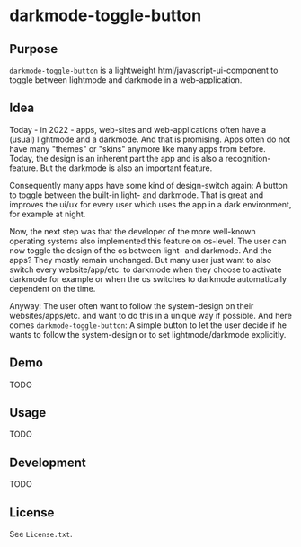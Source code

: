 ﻿# darkmode-toggle-button

## Purpose

`darkmode-toggle-button` is a lightweight html/javascript-ui-component to toggle between lightmode and darkmode in a web-application.

## Idea

Today - in 2022 - apps, web-sites and web-applications often have a (usual) lightmode and a darkmode.
And that is promising.
Apps often do not have many "themes" or "skins" anymore like many apps from before.
Today, the design is an inherent part the app and is also a recognition-feature.
But the darkmode is also an important feature.

Consequently many apps have some kind of design-switch again:
A button to toggle between the built-in light- and darkmode.
That is great and improves the ui/ux for every user which uses the app in a dark environment, for example at night.

Now, the next step was that the developer of the more well-known operating systems also implemented this feature on os-level.
The user can now toggle the design of the os between light- and darkmode.
And the apps?
They mostly remain unchanged.
But many user just want to also switch every website/app/etc. to darkmode when they choose to activate darkmode for example or when the os switches to darkmode automatically dependent on the time.

Anyway: The user often want to follow the system-design on their websites/apps/etc. and want to do this in a unique way if possible.
And here comes `darkmode-toggle-button`:
A simple button to let the user decide if he wants to follow the system-design or to set lightmode/darkmode explicitly.

## Demo

TODO

## Usage

TODO

## Development

TODO

## License

See `License.txt`.
